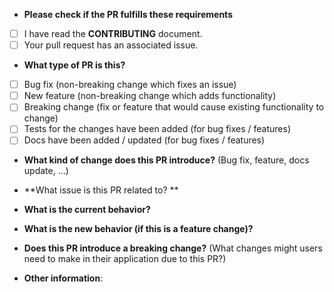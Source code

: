 * **Please check if the PR fulfills these requirements**
- [ ] I have read the **CONTRIBUTING** document.
- [ ] Your pull request has an associated issue.

* **What type of PR is this?**
- [ ] Bug fix (non-breaking change which fixes an issue)
- [ ] New feature (non-breaking change which adds functionality)
- [ ] Breaking change (fix or feature that would cause existing functionality to change)
- [ ] Tests for the changes have been added (for bug fixes / features)
- [ ] Docs have been added / updated (for bug fixes / features)

* **What kind of change does this PR introduce?** (Bug fix, feature, docs update, ...)

* **What issue is this PR related to? **

<!-- Please don't create a PR without an associated issue, unless its for something
     simple like a spelling mistake. -->

* **What is the current behavior?**

* **What is the new behavior (if this is a feature change)?**

* **Does this PR introduce a breaking change?** (What changes might users need to make in their application due to this PR?)

* **Other information**:

<!-- Put `Fixes #XXXX` in your comment to auto-close the issue that your PR fixes (if such). -->
